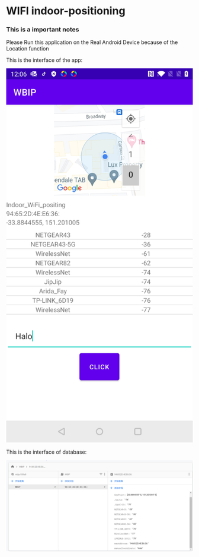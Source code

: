 # WIFI indoor-positioning


### This is a important notes

Please Run this application on the Real Android Device because of the Location function


This is the interface of the app:

![Image of interface](https://github.com/richard110110/WIFI-Indoor-Positioning/blob/main/image/Screenshot_20210716-120606.jpg?raw=true)

This is the interface of database:

![Image of database](https://github.com/richard110110/WIFI-Indoor-Positioning/blob/main/image/Capture.PNG?raw=true)